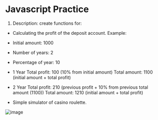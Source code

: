 # Javascript Practice

1. Description: create functions for:
+ Calculating the profit of the deposit account.
Example:
- Initial amount: 1000
- Number of years: 2
- Percentage of year: 10

- 1 Year
Total profit: 100 (10% from initial amount)
Total amount: 1100 (initial amount + total profit)

- 2 Year
Total profit: 210 (previous profit + 10% from previous total amount (1100))
Total amount: 1210 (initial amount + total profit)


+ Simple simulator of casino roulette. 

![image](https://user-images.githubusercontent.com/87691625/178933288-ad60755a-42a0-402e-be07-dd6727b4f6d9.png)
